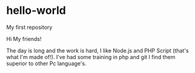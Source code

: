 # hello-world
My first repository

Hi My friends!

The day is long and the work is hard, I like Node.js and PHP Script (that's what I'm made of!).
I've had some training in php and git I find them superior to other Pc language's.
